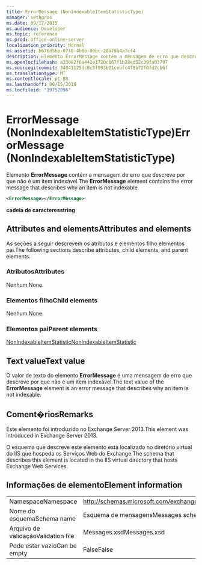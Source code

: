 ```yaml
---
title: ErrorMessage (NonIndexableItemStatisticType)
manager: sethgros
ms.date: 09/17/2015
ms.audience: Developer
ms.topic: reference
ms.prod: office-online-server
localization_priority: Normal
ms.assetid: b676d5be-07f8-4b0b-80bc-28a79a4a7cf4
description: Elemento ErrorMessage contém a mensagem de erro que descreve por que não é um item indexável.
ms.openlocfilehash: a33082f6a442e1720c667f1b28ed52c39fa03797
ms.sourcegitcommit: 34041125dc8c5f993b21cebfc4f8b72f0fd2cb6f
ms.translationtype: MT
ms.contentlocale: pt-BR
ms.lasthandoff: 06/15/2018
ms.locfileid: "19752096"
---
```

# <a name="errormessage-nonindexableitemstatistictype"></a><span data-ttu-id="4c5a8-103">ErrorMessage (NonIndexableItemStatisticType)</span><span class="sxs-lookup"><span data-stu-id="4c5a8-103">ErrorMessage (NonIndexableItemStatisticType)</span></span>

<span data-ttu-id="4c5a8-104">Elemento **ErrorMessage** contém a mensagem de erro que descreve por que não é um item indexável.</span><span class="sxs-lookup"><span data-stu-id="4c5a8-104">The **ErrorMessage** element contains the error message that describes why an item is not indexable.</span></span> 
  
```XML
<ErrorMessage></ErrorMessage>
```

 <span data-ttu-id="4c5a8-105">**cadeia de caracteres**</span><span class="sxs-lookup"><span data-stu-id="4c5a8-105">**string**</span></span>
## <a name="attributes-and-elements"></a><span data-ttu-id="4c5a8-106">Attributes and elements</span><span class="sxs-lookup"><span data-stu-id="4c5a8-106">Attributes and elements</span></span>

<span data-ttu-id="4c5a8-107">As seções a seguir descrevem os atributos e elementos filho elementos pai.</span><span class="sxs-lookup"><span data-stu-id="4c5a8-107">The following sections describe attributes, child elements, and parent elements.</span></span>
  
### <a name="attributes"></a><span data-ttu-id="4c5a8-108">Atributos</span><span class="sxs-lookup"><span data-stu-id="4c5a8-108">Attributes</span></span>

<span data-ttu-id="4c5a8-109">Nenhum.</span><span class="sxs-lookup"><span data-stu-id="4c5a8-109">None.</span></span>
  
### <a name="child-elements"></a><span data-ttu-id="4c5a8-110">Elementos filho</span><span class="sxs-lookup"><span data-stu-id="4c5a8-110">Child elements</span></span>

<span data-ttu-id="4c5a8-111">Nenhum.</span><span class="sxs-lookup"><span data-stu-id="4c5a8-111">None.</span></span>
  
### <a name="parent-elements"></a><span data-ttu-id="4c5a8-112">Elementos pai</span><span class="sxs-lookup"><span data-stu-id="4c5a8-112">Parent elements</span></span>

[<span data-ttu-id="4c5a8-113">NonIndexableItemStatistic</span><span class="sxs-lookup"><span data-stu-id="4c5a8-113">NonIndexableItemStatistic</span></span>](nonindexableitemstatistic.md)
  
## <a name="text-value"></a><span data-ttu-id="4c5a8-114">Text value</span><span class="sxs-lookup"><span data-stu-id="4c5a8-114">Text value</span></span>

<span data-ttu-id="4c5a8-115">O valor de texto do elemento **ErrorMessage** é uma mensagem de erro que descreve por que não é um item indexável.</span><span class="sxs-lookup"><span data-stu-id="4c5a8-115">The text value of the **ErrorMessage** element is an error message that describes why an item is not indexable.</span></span> 
  
## <a name="remarks"></a><span data-ttu-id="4c5a8-116">Coment�rios</span><span class="sxs-lookup"><span data-stu-id="4c5a8-116">Remarks</span></span>

<span data-ttu-id="4c5a8-117">Este elemento foi introduzido no Exchange Server 2013.</span><span class="sxs-lookup"><span data-stu-id="4c5a8-117">This element was introduced in Exchange Server 2013.</span></span>
  
<span data-ttu-id="4c5a8-118">O esquema que descreve este elemento está localizado no diretório virtual do IIS que hospeda os Serviços Web do Exchange.</span><span class="sxs-lookup"><span data-stu-id="4c5a8-118">The schema that describes this element is located in the IIS virtual directory that hosts Exchange Web Services.</span></span>
  
## <a name="element-information"></a><span data-ttu-id="4c5a8-119">Informações de elemento</span><span class="sxs-lookup"><span data-stu-id="4c5a8-119">Element information</span></span>

|||
|:-----|:-----|
|<span data-ttu-id="4c5a8-120">Namespace</span><span class="sxs-lookup"><span data-stu-id="4c5a8-120">Namespace</span></span>  <br/> |http://schemas.microsoft.com/exchange/services/2006/messages  <br/> |
|<span data-ttu-id="4c5a8-121">Nome do esquema</span><span class="sxs-lookup"><span data-stu-id="4c5a8-121">Schema name</span></span>  <br/> |<span data-ttu-id="4c5a8-122">Esquema de mensagens</span><span class="sxs-lookup"><span data-stu-id="4c5a8-122">Messages schema</span></span>  <br/> |
|<span data-ttu-id="4c5a8-123">Arquivo de validação</span><span class="sxs-lookup"><span data-stu-id="4c5a8-123">Validation file</span></span>  <br/> |<span data-ttu-id="4c5a8-124">Messages.xsd</span><span class="sxs-lookup"><span data-stu-id="4c5a8-124">Messages.xsd</span></span>  <br/> |
|<span data-ttu-id="4c5a8-125">Pode estar vazio</span><span class="sxs-lookup"><span data-stu-id="4c5a8-125">Can be empty</span></span>  <br/> |<span data-ttu-id="4c5a8-126">False</span><span class="sxs-lookup"><span data-stu-id="4c5a8-126">False</span></span>  <br/> |
   

